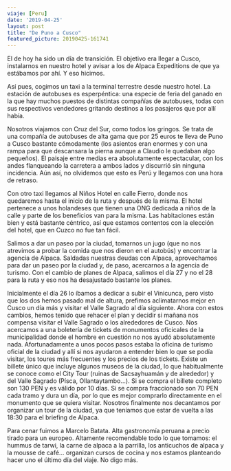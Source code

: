 ```yaml
---
viaje: [Peru]
date: '2019-04-25'
layout: post
title: "De Puno a Cusco"
featured_picture: 20190425-161741
---
```

El de hoy ha sido un día de transición. El objetivo era llegar a Cusco, instalarnos en nuestro hotel y avisar a los de Alpaca Expeditions de que ya estábamos por ahí. Y eso hicimos.

Así pues, cogimos un taxi a la terminal terrestre desde nuestro hotel. La estación de autobuses es esperpéntica: una especie de feria del ganado en la que hay muchos puestos de distintas compañías de autobuses, todas con sus respectivos vendedores gritando destinos a los pasajeros que por allí había. 

Nosotros viajamos con Cruz del Sur, como todos los gringos. Se trata de una compañía de autobuses de alta gama que por 25 euros te lleva de Puno a Cusco bastante cómodamente (los asientos eran enormes y con una rampa para que descansara la pierna aunque a Claudio le quedaban algo pequeños). El paisaje entre medias era absolutamente espectacular, con los andes flanqueando la carretera a ambos lados y discurrió sin ninguna incidencia. Aún así, no olvidemos que esto es Perú y llegamos con una hora de retraso.

Con otro taxi llegamos al Niños Hotel en calle Fierro, donde nos quedaremos hasta el inicio de la ruta y después de la misma. El hotel pertenece a unos holandeses que tienen una ONG dedicada a niños de la calle y parte de los beneficios van para la misma. Las habitaciones están bien y está bastante céntrico, así que estamos contentos con la elección del hotel, que en Cuzco no fue tan fácil.

Salimos a dar un paseo por la ciudad, tomarnos un jugo (que no nos atrevimos a probar la comida que nos dieron en el autobús) y encontrar la agencia de Alpaca. Saldadas nuestras deudas con Alpaca, aprovechamos para dar un paseo por la ciudad y, de paso, acercarnos a la agencia de turismo. Con el cambio de planes de Alpaca, salimos el día 27 y no el 28 para la ruta y eso nos ha desajustado bastante los planes. 

Inicialmente el día 26 lo íbamos a dedicar a subir el Vinicunca, pero visto que los dos hemos pasado mal de altura, prefimos aclimatarnos mejor en Cusco un día más y visitar el Valle Sagrado al día siguiente. Ahora con estos cambios, hemos tenido que rehacer el plan y decidir si mañana nos compensa visitar el Valle Sagrado o los alrededores de Cusco. Nos acercamos a una boletería de tickets de monumentos oficicales de la municipalidad donde el hombre en cuestión no nos ayudó absolutamente nada. Afortunadamente a unos pocos pasos estaba la oficina de turismo oficial de la ciudad y allí si nos ayudaron a entender bien lo que se podía visitar, los toures más frecuentes y los precios de los tickets. Existe un billete único que incluye algunos museos de la ciudad, lo que habitualmente se conoce como el City Tour (ruinas de Sacsayhuamán y de alrededor) y del Valle Sagrado (Písca, Ollantaytambo...). Si se compra el billete completo son 130 PEN y es válido por 10 días. Si se compra fraccionado son 70 PEN cada tramo y dura un día, por lo que es mejor comprarlo directamente en el monumento que se quiera visitar. Nosotros finalmente nos decantamos por organizar un tour de la ciudad, ya que teníamos que estar de vuelta a las 18:30 para el briefing de Alpaca.

Para cenar fuimos a Marcelo Batata. Alta gastronomía peruana a precio tirado para un europeo. Altamente recomendable todo lo que tomamos: el hummus de tarwi, la carne de alpaca a la parrilla, los anticuchos de alpaca y la mousse de café... organizan cursos de cocina y nos estamos planteando hacer uno el último día del viaje. No digo más. 